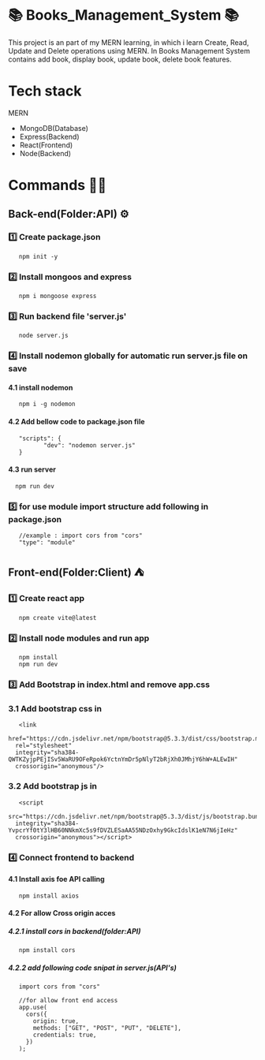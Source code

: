# 📚 Books_Management_System 📚
This project is an part of my MERN learning, in which i learn Create, Read, Update and Delete operations using MERN. In Books Management System contains add book, display book, update book, delete book features.

# Tech stack
MERN
- MongoDB(Database)
- Express(Backend)
- React(Frontend)
- Node(Backend)

# Commands 👨‍🏫
## Back-end(Folder:API) ⚙
### 1️⃣ Create package.json
       npm init -y
### 2️⃣ Install mongoos and express 
       npm i mongoose express
### 3️⃣ Run backend file 'server.js'
       node server.js
### 4️⃣ Install nodemon globally for automatic run server.js file on save
#### 4.1 install nodemon 
       npm i -g nodemon
#### 4.2 Add bellow code to package.json file
       "scripts": {
              "dev": "nodemon server.js"
       }
#### 4.3 run server
      npm run dev

### 5️⃣ for use module import structure add following in package.json
       //example : import cors from "cors"
       "type": "module"

## Front-end(Folder:Client)  ⛺
### 1️⃣ Create react app
       npm create vite@latest
### 2️⃣ Install node modules and run app
       npm install
       npm run dev
### 3️⃣ Add Bootstrap in index.html and remove app.css 
### 3.1 Add bootstrap css in <head>
       <link
      href="https://cdn.jsdelivr.net/npm/bootstrap@5.3.3/dist/css/bootstrap.min.css"
      rel="stylesheet"
      integrity="sha384-QWTKZyjpPEjISv5WaRU9OFeRpok6YctnYmDr5pNlyT2bRjXh0JMhjY6hW+ALEwIH"
      crossorigin="anonymous"/>
### 3.2 Add bootstrap js in <head>
       <script
      src="https://cdn.jsdelivr.net/npm/bootstrap@5.3.3/dist/js/bootstrap.bundle.min.js"
      integrity="sha384-YvpcrYf0tY3lHB60NNkmXc5s9fDVZLESaAA55NDzOxhy9GkcIdslK1eN7N6jIeHz"
      crossorigin="anonymous"></script>
### 4️⃣ Connect frontend to backend
#### 4.1 Install axis foe API calling 
       npm install axios
#### 4.2 For allow Cross origin acces
##### 4.2.1 install cors in backend(folder:API)
       npm install cors
##### 4.2.2 add following code snipat in server.js(API's)
       import cors from "cors"

       //for allow front end access
       app.use(
         cors({
           origin: true,
           methods: ["GET", "POST", "PUT", "DELETE"],
           credentials: true,
         })
       );


